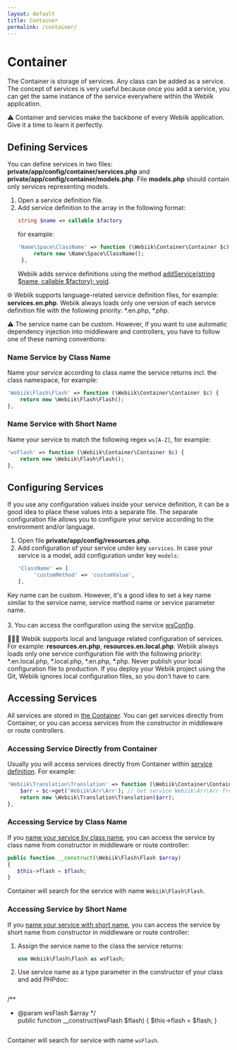 ```yaml
---
layout: default
title: Container
permalink: /container/
---
```

# Container
The Container is storage of services. Any class can be added as a service. The concept of services is very useful because once you add a service, you can get the same instance of the service everywhere within the Webiik application.

⚠️ Container and services make the backbone of every Webiik application. Give it a time to learn it perfectly.  

## Defining Services
You can define services in two files: **private/app/config/container/services.php** and **private/app/config/container/models.php**. File&nbsp;**models.php** should contain only services representing models.

1. Open a service definition file.
2. Add service definition to the array in the following format: 
   ```php
   string $name => callable $factory
   ```
   for example:
   ```php
   'Name\Space\ClassName' => function (\Webiik\Container\Container $c) {
        return new \Name\Space\ClassName();
    },
   ```
   Webiik adds service definitions using the method [addService(string $name, callable $factory): void](https://github.com/webiik/components/blob/master/src/Webiik/Container/README.md#addservice).
   
🌐 Webiik supports language-related service definition files, for example: **services.en.php**. Webiik always loads only one version of each service definition file with the following priority: *.en.php, *.php.
   
⚠️ The service name can be custom. However, if you want to use automatic dependency injection into middleware and controllers, you have to follow one of these naming conventions: 

### Name Service by Class Name
Name your service according to class name the service returns incl. the class namespace, for example:
```php
'Webiik\Flash\Flash' => function (\Webiik\Container\Container $c) {
    return new \Webiik\Flash\Flash();
},
```

### Name Service with Short Name
Name your service to match the following regex `ws[A-Z]`, for example:
```php
'wsFlash' => function (\Webiik\Container\Container $c) {
    return new \Webiik\Flash\Flash();
},
```

## Configuring Services
If you use any configuration values inside your service definition, it can be a good idea to place these values into a separate file. The separate configuration file allows you to configure your service according to the environment and/or language.

1. Open file **private/app/config/resources.php**.
2. Add configuration of your service under key `services`. In case your service is a model, add configuration under key `models`:
   ```php
   'ClassName' => [
        'customMethod' => 'customValue',
   ],
   ```
Key name can be custom. However, it's a good idea to set a key name similar to the service name, service method name or service parameter name.<br/><br/>
3. You can access the configuration using the service [wsConfig](/ws-config).

👨‍💻🌐 Webiik supports local and language related configuration of services. For example: **resources.en.php**, **resources.en.local.php**. Webiik always loads only one service configuration file with the following priority: *.en.local.php, *.local.php, *.en.php, *.php. Never publish your local configuration file to production. If you deploy your Webiik project using the Git, Webiik ignores local configuration files, so you don’t have to care.
   
## Accessing Services
All services are stored in [the Container](https://github.com/webiik/components/blob/master/src/Webiik/Container). You can get services directly from Container, or you can access services from the constructor in middleware or route controllers.

### Accessing Service Directly from Container
Usually you will access services directly from Container within [service definition](#defining-services). For example:
```php
'Webiik\Translation\Translation' => function (\Webiik\Container\Container $c) {
    $arr = $c->get('Webiik\Arr\Arr'); // Get service Webiik\Arr\Arr from Container
    return new \Webiik\Translation\Translation($arr);   
},
```

### Accessing Service by Class Name
If you [name your service by class name](#naming-services), you can access the service by class name from constructor in middleware or route controller:
```php
public function __construct(\Webiik\Flash\Flash $array)
{
   $this->flash = $flash;
}
```
Container will search for the service with name `Webiik\Flash\Flash`.
   
### Accessing Service by Short Name
If you [name your service with short name](#naming-services), you can access the service by short name from constructor in middleware or route controller:
1. Assign the service name to the class the service returns:
   ```php
   use Webiik\Flash\Flash as wsFlash;
   ```
2. Use service name as a type parameter in the constructor of your class and add PHPdoc:   
   ```php
/**
* @param wsFlash $array
*/   
   public function __construct(wsFlash $flash)
   {
       $this->flash = $flash;
   }
   ```
Container will search for service with name `wsFlash`.